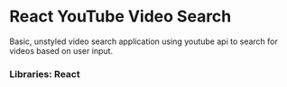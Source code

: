 # React YouTube Video Search

Basic, unstyled video search application using youtube api to search for videos based on user input.

### Libraries: React

